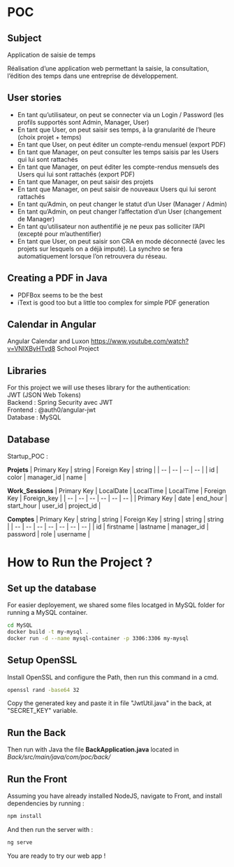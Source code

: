 # POC

## Subject

Application de saisie de temps

Réalisation d’une application web permettant la saisie, la consultation, l’édition des temps dans une entreprise de développement.

## User stories

- En tant qu’utilisateur, on peut se connecter via un Login / Password (les profils supportés sont Admin, Manager, User)
- En tant que User, on peut saisir ses temps, à la granularité de l’heure (choix projet + temps)
- En tant que User, on peut éditer un compte-rendu mensuel (export PDF)
- En tant que Manager, on peut consulter les temps saisis par les Users qui lui sont rattachés
- En tant que Manager, on peut éditer les compte-rendus mensuels des Users qui lui sont rattachés (export PDF)
- En tant que Manager, on peut saisir des projets
- En tant que Manager, on peut saisir de nouveaux Users qui lui seront rattachés
- En tant qu’Admin, on peut changer le statut d’un User (Manager / Admin)
- En tant qu’Admin, on peut changer l’affectation d’un User (changement de Manager)
- En tant qu’utilisateur non authentifié je ne peux pas solliciter l’API (excepté pour m’authentifier)
- En tant que User, on peut saisir son CRA en mode déconnecté (avec les projets sur lesquels on a déjà imputé). La synchro se fera automatiquement lorsque l’on retrouvera du réseau.

## Creating a PDF in Java
- PDFBox seems to be the best  
- iText is good too but a little too complex for simple PDF generation  

## Calendar in Angular
Angular Calendar and Luxon
https://www.youtube.com/watch?v=VNIXByHTvd8
School Project  

## Libraries

For this project we will use theses library for the authentication:  
JWT (JSON Web Tokens)  
Backend : Spring Security avec JWT  
Frontend : @auth0/angular-jwt  
Database : MySQL

## Database

Startup_POC :

**Projets**
| Primary Key | string | Foreign Key | string |
| -- | -- | -- | -- |
| id | color | manager_id | name |

**Work_Sessions**
| Primary Key | LocalDate | LocalTime | LocalTime | Foreign Key | Foreign_key |
| -- | -- | -- | -- | -- | -- |
| Primary Key | date | end_hour | start_hour | user_id | project_id |

**Comptes**
| Primary Key | string | string | Foreign Key | string | string | string |
| -- | -- | -- | -- | -- | -- | -- |
| id | firstname | lastname | manager_id | password | role | username |


# How to Run the Project ?

## Set up the database

For easier deployement, we shared some files locatged in MySQL folder for running a MySQL container.
```bash
cd MySQL
docker build -t my-mysql .
docker run -d --name mysql-container -p 3306:3306 my-mysql
```
## Setup OpenSSL

Install OpenSSL and configure the Path, then run this command in a cmd.
``` bash
openssl rand -base64 32
```
Copy the generated key and paste it in file "JwtUtil.java" in the back, at "SECRET_KEY" variable.

## Run the Back

Then run with Java the file **BackApplication.java** located in *Back/src/main/java/com/poc/back/*

## Run the Front

Assuming you have already installed NodeJS, navigate to Front, and install dependencies by running :
```bash
npm install
```

And then run the server with :
```bash
ng serve
```

You are ready to try our web app !